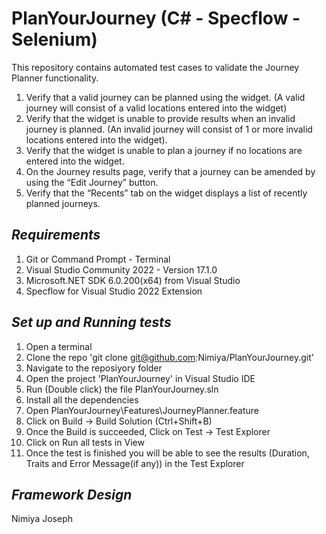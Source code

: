 # PlanYourJourney (C# - Specflow - Selenium)

This repository contains automated test cases to validate the Journey Planner functionality.
1.	Verify that a valid journey can be planned using the widget. (A valid journey will consist of a valid locations entered into the widget)
2.	Verify that the widget is unable to provide results when an invalid journey is planned. (An invalid journey will consist of 1 or more invalid locations entered into the widget). 
3.	Verify that the widget is unable to plan a journey if no locations are entered into the widget. 
4.	On the Journey results page, verify that a journey can be amended by using the “Edit Journey” button.
5.	Verify that the “Recents” tab on the widget displays a list of recently planned journeys. 


## *Requirements*

1. Git or Command Prompt - Terminal
2. Visual Studio Community 2022 - Version 17.1.0
3. Microsoft.NET SDK 6.0.200(x64) from Visual Studio
4. Specflow for Visual Studio 2022 Extension

## *Set up and Running tests*

1. Open a terminal
2. Clone the repo 'git clone git@github.com:Nimiya/PlanYourJourney.git'
3. Navigate to the reposiyory folder
4. Open the project 'PlanYourJourney' in Visual Studio IDE
5. Run (Double click) the file PlanYourJourney.sln
6. Install all the dependencies
7. Open PlanYourJourney\Features\JourneyPlanner.feature
8. Click on Build -> Build Solution (Ctrl+Shift+B)
9. Once the Build is succeeded, Click on Test -> Test Explorer
10. Click on Run all tests in View
11. Once the test is finished you will be able to see the results (Duration, Traits and Error Message(if any)) in the Test Explorer


## *Framework Design*

Nimiya Joseph


